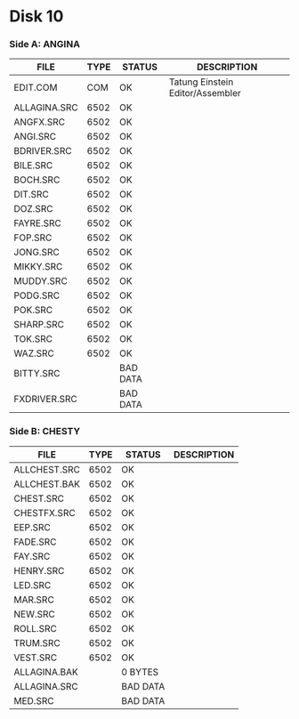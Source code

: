 # Disk 10

### Side A: ANGINA

| FILE         | TYPE | STATUS   | DESCRIPTION |
|--------------|------|----------|---|
| EDIT.COM     | COM  | OK       | Tatung Einstein Editor/Assembler
| ALLAGINA.SRC | 6502 | OK       |
| ANGFX.SRC    | 6502 | OK       |
| ANGI.SRC     | 6502 | OK       |
| BDRIVER.SRC  | 6502 | OK       |
| BILE.SRC     | 6502 | OK       |
| BOCH.SRC     | 6502 | OK       |
| DIT.SRC      | 6502 | OK       |
| DOZ.SRC      | 6502 | OK       |
| FAYRE.SRC    | 6502 | OK       |
| FOP.SRC      | 6502 | OK       |
| JONG.SRC     | 6502 | OK       |
| MIKKY.SRC    | 6502 | OK       |
| MUDDY.SRC    | 6502 | OK       |
| PODG.SRC     | 6502 | OK       |
| POK.SRC      | 6502 | OK       |
| SHARP.SRC    | 6502 | OK       |
| TOK.SRC      | 6502 | OK       |
| WAZ.SRC      | 6502 | OK       |
| BITTY.SRC    |      | BAD DATA |
| FXDRIVER.SRC |      | BAD DATA |

### Side B: CHESTY

| FILE         | TYPE | STATUS   | DESCRIPTION |
|--------------|------|----------|---|
| ALLCHEST.SRC | 6502 | OK       |
| ALLCHEST.BAK | 6502 | OK       |
| CHEST.SRC    | 6502 | OK       |
| CHESTFX.SRC  | 6502 | OK       |
| EEP.SRC      | 6502 | OK       |
| FADE.SRC     | 6502 | OK       |
| FAY.SRC      | 6502 | OK       |
| HENRY.SRC    | 6502 | OK       |
| LED.SRC      | 6502 | OK       |
| MAR.SRC      | 6502 | OK       |
| NEW.SRC      | 6502 | OK       |
| ROLL.SRC     | 6502 | OK       |
| TRUM.SRC     | 6502 | OK       |
| VEST.SRC     | 6502 | OK       |
| ALLAGINA.BAK |      | 0 BYTES  |
| ALLAGINA.SRC |      | BAD DATA |
| MED.SRC      |      | BAD DATA |